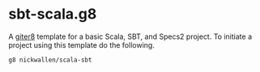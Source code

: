 sbt-scala.g8
========================

A [giter8](https://github.com/n8han/giter8/) template for a basic Scala, SBT, and Specs2 project. To initiate
a project using this template do the following.

```
g8 nickwallen/scala-sbt
```



